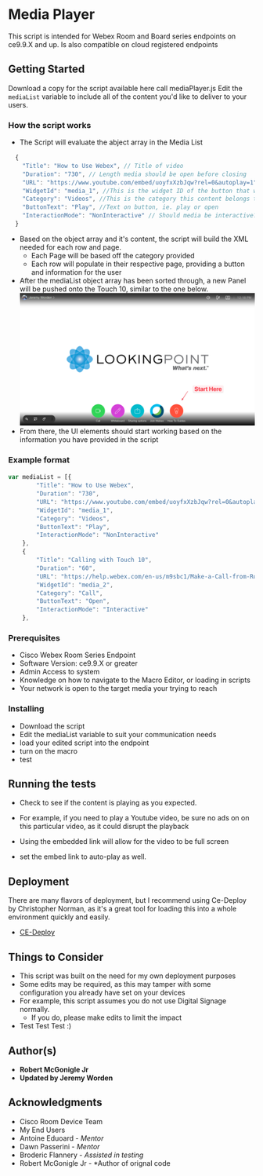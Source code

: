 # Media Player

This script is intended for Webex Room and Board series endpoints on ce9.9.X and up. Is also compatible on cloud registered endpoints

## Getting Started

Download a copy for the script available here call mediaPlayer.js
Edit the ```mediaList``` variable to include all of the content you'd like to deliver to your users.

### How the script works

* The Script will evaluate the abject array in the Media List
```javascript
  {
    "Title": "How to Use Webex", // Title of video
    "Duration": "730", // Length media should be open before closing 
    "URL": "https://www.youtube.com/embed/uoyfxXzbJqw?rel=0&autoplay=1", // URL of video
    "WidgetId": "media_1", //This is the widget ID of the button that will be built
    "Category": "Videos", //This is the category this content belongs too. This will create a new page if it had not already existed
    "ButtonText": "Play", //Text on button, ie. play or open
    "InteractionMode": "NonInteractive" // Should media be interactive?
  }
```
* Based on the object array and it's content, the script will build the XML needed for each row and page.
  * Each Page will be based off the category provided
  * Each row will populate in their respective page, providing a button and information for the user
* After the mediaList object array has been sorted through, a new Panel will be pushed onto the Touch 10, similar to the one below.
![example1.png](https://github.com/sieteunoseis/Cisco-CE-Help-Macro/blob/main/example1.png)
* From there, the UI elements should start working based on the information you have provided in the script

### Example format

```javascript
var mediaList = [{
        "Title": "How to Use Webex",
        "Duration": "730",
        "URL": "https://www.youtube.com/embed/uoyfxXzbJqw?rel=0&autoplay=1",
        "WidgetId": "media_1",
        "Category": "Videos",
        "ButtonText": "Play",
        "InteractionMode": "NonInteractive"
    },
    {
        "Title": "Calling with Touch 10",
        "Duration": "60",
        "URL": "https://help.webex.com/en-us/m9sbc1/Make-a-Call-from-Room-Devices-and-Webex-Boards-with-a-Touch-Controller",
        "WidgetId": "media_2",
        "Category": "Call",
        "ButtonText": "Open",
        "InteractionMode": "Interactive"
    },

```

### Prerequisites

* Cisco Webex Room Series Endpoint
* Software Version: ce9.9.X or greater
* Admin Access to system
* Knowledge on how to navigate to the Macro Editor, or loading in scripts
* Your network is open to the target media your trying to reach

### Installing

* Download the script
* Edit the mediaList variable to suit your communication needs
* load your edited script into the endpoint
* turn on the macro 
* test

## Running the tests

* Check to see if the content is playing as you expected.

* For example, if you need to play a Youtube video, be sure no ads on on this particular video, as it could disrupt the playback
* Using the embedded link will allow for the video to be full screen
* set the embed link to auto-play as well.

## Deployment

There are many flavors of deployment, but I recommend using Ce-Deploy by Christopher Norman, as it's a great tool for loading this into a whole environment quickly and easily.

* [CE-Deploy](https://github.com/voipnorm/CE-Deploy)

## Things to Consider
* This script was built on the need for my own deployment purposes
* Some edits may be required, as this may tamper with some configuration you already have set on your devices
* For example, this script assumes you do not use Digital Signage normally.
  * If you do, please make edits to limit the impact
* Test Test Test :)

## Author(s)

* **Robert McGonigle Jr**
* **Updated by Jeremy Worden**

## Acknowledgments

* Cisco Room Device Team
* My End Users
* Antoine Eduoard - *Mentor*
* Dawn Passerini - *Mentor*
* Broderic Flannery - *Assisted in testing*
* Robert McGonigle Jr - *Author of orignal code
